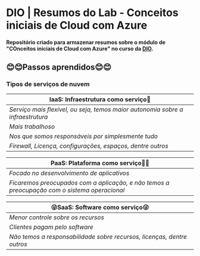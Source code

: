 # DIO | Resumos do Lab - Conceitos iniciais de Cloud com Azure

#### Repositório criado para armazenar resumos sobre o módulo de "COnceitos iniciais de Cloud com Azure" no curso da [DIO](https://www.dio.me/).


## 😊😊Passos aprendidos😊😊


### Tipos de serviços de nuvem

| IaaS: Infraestrutura como serviço🤞| 
| -----|                  
|*Serviço mais flexível, ou seja, temos maior autonomia sobre a infraestrutura*|           
|*Mais trabalhoso*|  
|*Nos que somos responsáveis por simplesmente tudo*|
|*Firewall, Licença, configurações, espaços, dentre outros*|

|PaaS: Plataforma como serviço🤷‍♂️|
| ----- |
|*Focado no desenvolvimento de aplicativos*|
|*Ficaremos preocupados com a aplicação, e não temos a preocupação com o sistema operacional*|

|😜SaaS: Software como serviço😜|
|------|
|*Menor controle sobre os recursos*|
|*Clientes pagam pelo software*|
|*Não temos a responsabilidade sobre recursos, licenças, dentre outros*|

